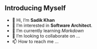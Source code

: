 ## Introducing Myself

- 👋 Hi, I’m **Sadik Khan**
- 👀 I’m interested in __Software Architect__.
- 🌱 I’m currently learning _Markdown_
- 💞️ I’m looking to collaborate on ...
- 📫 How to reach me ...

<!---
TechICS-Sadik/TechICS-Sadik is a ✨ special ✨ repository because its `README.md` (this file) appears on your GitHub profile.
You can click the Preview link to take a look at your changes.
--->
